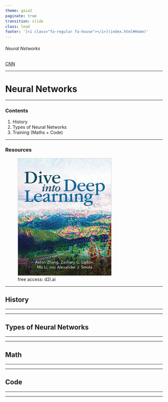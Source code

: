 ```yaml
---
theme: gaia2
paginate: true
transition: slide
class: lead
footer: '[<i class="fa-regular fa-house"></i>](index.html#Home)'
---
```


###### Neural Networks

<hdiv class="dashboard-tiles">
  <a class="tile-link" href="forma/aiml/mlalgos/nn/cnn/index.html" style="--tile-bg-img:url('assets/2025-10-04-12-02-13.png');">CNN</a>
</hdiv>

---

<!-- _class: lead invert -->

# Neural Networks

---

### Contents

1) History
2) Types of Neural Networks
3) Training (Maths + Code)

---

### Resources

<figure data-marpit-fragment style="width:300px;">
  <img src="/assets/2025-10-05-09-08-25.png">
  <figcaption>free access: d2l.ai</figcaption>
</figure>

---

## History

---

---

## Types of Neural Networks

---

---

## Math

---

---

## Code

---

---

